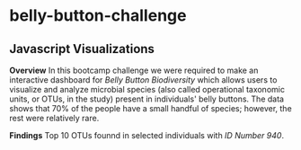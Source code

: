 # belly-button-challenge
## Javascript Visualizations

**Overview**
In this bootcamp challenge we were required to make an interactive dashboard for *Belly Button Biodiversity* which allows users to visualize and analyze microbial species (also called operational taxonomic units, or OTUs, in the study) present in individuals' belly buttons. The data shows that 70% of the people have a small handful of species; however, the rest were relatively rare.

 **Findings**
Top 10 OTUs founnd in selected individuals with *ID Number 940*.
